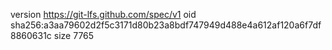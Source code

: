 version https://git-lfs.github.com/spec/v1
oid sha256:a3aa79602d2f5c3171d80b23a8bdf747949d488e4a612af120a6f7df8860631c
size 7765
